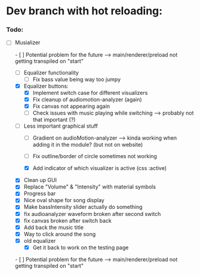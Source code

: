 # Dev branch with hot reloading:

### Todo:
- [ ] Musializer

    - [ ] Potential problem for the future --> main/renderer/preload not getting transpiled on "start"

    - [ ] Equalizer functionality
        - [ ] Fix bass value being way too jumpy

    - [x] Equalizer buttons:
        - [x] Implement switch case for different visualizers
        - [x] Fix cleanup of audiomotion-analyzer (again)
        - [x] Fix canvas not appearing again
        - [ ] Check issues with music playing while switching --> probably not that important (?)

    - [ ] Less important graphical stuff
        - [ ] Gradient on audioMotion-analyzer
            --> kinda working when adding it in the module? (but not on website)
        - [ ] Fix outline/border of circle sometimes not working
        - [x] Add indicator of which visualizer is active (css :active)
    

    - [x] Clean up GUI
    - [x] Replace "Volume" & "Intensity" with material symbols
    - [x] Progress bar
    - [x] Nice oval shape for song display
    - [x] Make bassIntensity slider actually do something 
    - [x] fix audioanalyzer waveform broken after second switch
    - [x] fix canvas broken after switch back
    - [x] Add back the music title
    - [x] Way to click around the song
    - [x] old equalizer
        - [x] Get it back to work on the testing page

    - [ ] Potential problem for the future --> main/renderer/preload not getting transpiled on "start"

